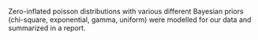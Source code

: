 Zero-inflated poisson distributions with various different Bayesian priors (chi-square, exponential, gamma, uniform) were modelled for our data and summarized in a report. 
